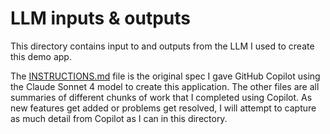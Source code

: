 # LLM inputs & outputs

This directory contains input to and outputs from the LLM I used to create this demo app. 

The [INSTRUCTIONS.md](INSTRUCTIONS.md) file is the original spec I gave GitHub Copilot using the Claude Sonnet 4 model to create this application. The other files are all summaries of different chunks of work that I completed using Copilot. As new features get added or problems get resolved, I will attempt to capture as much detail from Copilot as I can in this directory.
